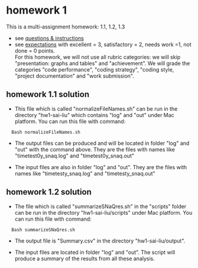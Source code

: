 # homework 1

This is a multi-assignment homework: 1.1, 1.2, 1.3
- see [questions & instructions](instructions.md)
- see [expectations](https://github.com/UWMadison-computingtools-master/general-info/blob/master/rubric.md)
  with excellent = 3, satisfactory = 2, needs work =1, not done = 0 points.  
  For this homework, we will not use all rubric categories: we will skip
  "presentation: graphs and tables" and "achievement". We will grade the
  categories "code performance", "coding strategy", "coding style,
  "project documentation" and "work submission".

## homework 1.1 solution

- This file which is called "normalizeFileNames.sh" can be run in the directory "hw1-sai-liu" which contains "log" and "out" under Mac platform. You can run this file with command:
```
  Bash normalizeFileNames.sh
```
- The output files can be produced and will be located in folder "log" and "out" with the command above. They are the files with names like "timetest0y_snaq.log" and "timetest0y_snaq.out" 
 
- The input files are also in folder "log" and "out". They are the  files with names like "timetesty_snaq.log" and "timetesty_snaq.out" 

## homework 1.2 solution

- The file which is called "summarizeSNaQres.sh" in the "scripts" folder can be run in the directory "hw1-sai-liu/scripts" under Mac platform. You can run this file with command:
```
  Bash summarizeSNaQres.sh
```

- The output file is "Summary.csv" in the directory "hw1-sai-liu/output".

- The input files are located in folder "log" and "out". The script will produce a summary of the results from all these analysis. 